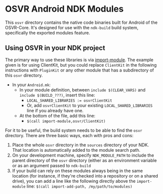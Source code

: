 # OSVR Android NDK Modules

This `osvr` directory contains the native code binaries built for Android of the OSVR-Core. It's designed for use with the `ndk-build` build system, specifically the exported modules feature.


## Using OSVR in your NDK project
The primary way to use these libraries is via [import-module][]. The example given is for using ClientKit, but you could replace `ClientKit` in the following instructions with `PluginKit` or any other module that has a subdirectory of this `osvr` directory.

[import-module]: https://developer.android.com/ndk/guides/android_mk.html#npfm

- In your `Android.mk`:
	- In your module definition, between `include $(CLEAR_VARS)` and `include $(BUILD_???)`, insert this line:
		- `LOCAL_SHARED_LIBRARIES := osvrClientKit`
		- Or, add `osvrClientKit` to your existing `LOCAL_SHARED_LIBRARIES` line if you already have one.
	- At the bottom of the file, add this line:
		- `$(call import-module,osvr/ClientKit)`

For it to be useful, the build system needs to be able to find the `osvr` directory. There are three basic ways, each with pros and cons:

1. Place the whole `osvr` directory in the `sources` directory of your NDK. That location is automatically added to the module search path.
2. On your development machine, specify `NDK_MODULE_PATH` to include the parent directory of the `osvr` directory (either as an environment variable or as an argument passed to `ndk-build`
3. If your build can rely on these modules always being in the same location (for instance, if they're checked into a repository or on a shared drive), you can add a line like the following directly above the `import-module` line: `$(call import-add-path, /my/path/to/modules)`